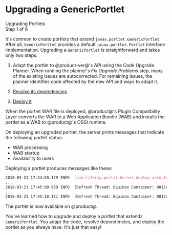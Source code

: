 # Upgrading a GenericPortlet

<div class="learn-path-step">
    <p>Upgrading Portlets<br>Step 1 of 6</p>
</div>

It's common to create portlets that extend `javax.portlet.GenericPortlet`. After
all, `GenericPortlet` provides a default `javax.portlet.Portlet` interface
implementation. Upgrading a `GenericPortlet` is straightforward and takes only
two steps: 

1.  Adapt the portlet to @product-ver@'s API using the Code Upgrade Planner.
    When running the planner's *Fix Upgrade Problems* step, many of the existing
    issues are autocorrected. For remaining issues, the planner identifies code
    affected by the new API and ways to adapt it.

2.  [Resolve its dependencies](/docs/tutorials/7-2/-/knowledge_base/t/resolving-a-projects-dependencies)

3.  [Deploy it](/docs/reference/7-2/-/knowledge_base/r/deploying-a-project)

When the portlet WAR file is deployed, @product@'s Plugin Compatibility Layer
converts the WAR to a Web Application Bundle (WAB) and installs the portlet as a
WAB to @product@'s OSGi runtime.

On deploying an upgraded portlet, the server prints messages that indicate the
following portlet status:

-   WAR processing
-   WAB startup
-   Availability to users

Deploying a portlet produces messages like these:

```bash
2018-03-21 17:44:59.179 INFO  [com.liferay.portal.kernel.deploy.auto.AutoDeployScanner][AutoDeployDir:262] Processing sample-dao-portlet-7.1.0.1.war
...
2018-03-21 17:45:09.959 INFO  [Refresh Thread: Equinox Container: 0012cbb0-7e2c-0018-146e-95a4d71cdf95][PortletHotDeployListener:298] 1 portlet for sample-dao-portlet is available for use 
...
2018-03-21 17:45:10.151 INFO  [Refresh Thread: Equinox Container: 0012cbb0-7e2c-0018-146e-95a4d71cdf95][BundleStartStopLogger:35] STARTED sample-dao-portlet_7.1.0.1 [655]
```

The portlet is now available on @product@.

You've learned how to upgrade and deploy a portlet that extends
`GenericPortlet`. You adapt the code, resolve dependencies, and deploy the
portlet as you always have. It's just that easy!